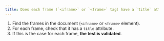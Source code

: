 ```yaml
---
title: Does each frame (`<iframe>` or `<frame>` tag) have a `title` attribute?
---
```


1. Find the frames in the document (`<iframe>` or `<frame>` element).
2. For each frame, check that it has a `title` attribute.
3. If this is the case for each frame, **the test is validated**.

